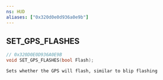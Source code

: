 ```yaml
---
ns: HUD
aliases: ["0x320d0e0d936a0e9b"]
---
```

## SET_GPS_FLASHES

```c
// 0x320D0E0D936A0E9B
void SET_GPS_FLASHES(bool Flash);
```

```
Sets whether the GPS will flash, similar to blip flashing
```
